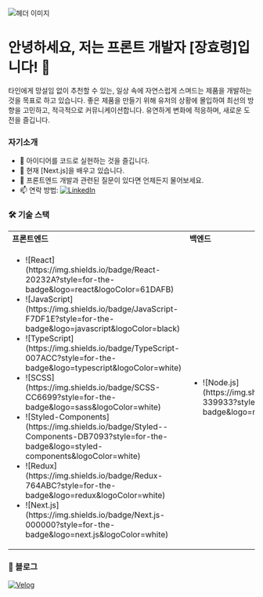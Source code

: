 <!--
**hyo-ryeong/hyo-ryeong** is a ✨ _special_ ✨ repository because its `README.md` (this file) appears on your GitHub profile.

Here are some ideas to get you started:

- 🔭 I’m currently working on ...
- 🌱 I’m currently learning ...
- 👯 I’m looking to collaborate on ...
- 🤔 I’m looking for help with ...
- 💬 Ask me about ...
- 📫 How to reach me: ...
- 😄 Pronouns: ...
- ⚡ Fun fact: ...
-->

![헤더 이미지](https://ac-p3.namu.la/20210520/4b17730ac450411bf98395a77e47acf862d8d5db89e16233c478f0b80cb91579.jpg?expires=1722400795&key=z27rE_yiTeKuW3RKb6axvA&type=orig)  <!-- 재미있는 이미지를 첨부할 수 있는 URL을 추가하세요 -->

# 안녕하세요, 저는 프론트 개발자 [장효령]입니다! 👋

타인에게 망설임 없이 추천할 수 있는, 일상 속에 자연스럽게 스며드는 제품을 개발하는 것을 목표로 하고 있습니다. 좋은 제품을 만들기 위해 유저의 상황에 몰입하여 최선의 방향을 고민하고, 적극적으로 커뮤니케이션합니다.
유연하게 변화에 적응하며, 새로운 도전을 즐깁니다.

### 자기소개

- 🚀 아이디어를 코드로 실현하는 것을 즐깁니다.
- 🌱 현재 [Next.js]을 배우고 있습니다.
- 💬 프론트엔드 개발과 관련된 질문이 있다면 언제든지 물어보세요.
- 📫 연락 방법: [![LinkedIn](https://img.shields.io/badge/LinkedIn-0077B5?style=for-the-badge&logo=linkedin&logoColor=white)](https://linkedin.com/in/령-효-586bab317)


### 🛠️ 기술 스택
<table>
  <tr>
    <td><strong>프론트엔드</strong></td>
    <td><strong>백엔드</strong></td>
  </tr>
  <tr>
    <td>
      <ul>
        <li>![React](https://img.shields.io/badge/React-20232A?style=for-the-badge&logo=react&logoColor=61DAFB)</li>
        <li>![JavaScript](https://img.shields.io/badge/JavaScript-F7DF1E?style=for-the-badge&logo=javascript&logoColor=black)</li>
        <li>![TypeScript](https://img.shields.io/badge/TypeScript-007ACC?style=for-the-badge&logo=typescript&logoColor=white)</li>
        <li>![SCSS](https://img.shields.io/badge/SCSS-CC6699?style=for-the-badge&logo=sass&logoColor=white)</li>
        <li>![Styled-Components](https://img.shields.io/badge/Styled--Components-DB7093?style=for-the-badge&logo=styled-components&logoColor=white)</li>
        <li>![Redux](https://img.shields.io/badge/Redux-764ABC?style=for-the-badge&logo=redux&logoColor=white)</li>
        <li>![Next.js](https://img.shields.io/badge/Next.js-000000?style=for-the-badge&logo=next.js&logoColor=white)</li>
      </ul>
    </td>
    <td>
      <ul>
        <li>![Node.js](https://img.shields.io/badge/Node.js-339933?style=for-the-badge&logo=nodedotjs&logoColor=white)</li>
      </ul>
    </td>
  </tr>
</table>



<!-- ### 📈 GitHub 통계

![GitHub 통계](https://github-readme-stats.vercel.app/api?username=your-github-username&show_icons=true&theme=radical)
![사용 언어](https://github-readme-stats.vercel.app/api/top-langs/?username=your-github-username&layout=compact&theme=radical) -->

 <!-- ### 🌐 소셜 링크

[![LinkedIn](https://img.shields.io/badge/LinkedIn-0077B5?style=for-the-badge&logo=linkedin&logoColor=white)](https://linkedin.com/in/your-linkedin)
[![Twitter](https://img.shields.io/badge/Twitter-1DA1F2?style=for-the-badge&logo=twitter&logoColor=white)](https://twitter.com/your-twitter)

 필요에 따라 더 많은 배지와 소셜 미디어 링크를 추가할 수 있습니다 -->

### 📜 블로그
[![Velog](https://img.shields.io/badge/Velog-20C997?style=for-the-badge&logo=velog&logoColor=white)](https://velog.io/@ryeong1109/posts)



